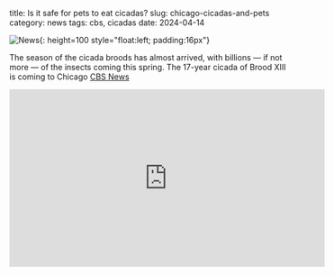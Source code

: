 title: Is it safe for pets to eat cicadas?
slug: chicago-cicadas-and-pets
category: news
tags: cbs, cicadas
date: 2024-04-14

![News]({static}/images/news.gif){: height=100 style="float:left; padding:16px"}

The season of the cicada broods has almost arrived, with billions — if not more — of the insects coming this spring. The 17-year cicada of Brood XIII is coming to Chicago [CBS News](https://www.cbsnews.com/chicago/news/chicago-cicadas-and-pets/)

<iframe width="560" height="315" src="https://www.youtube.com/embed/GUEnZNewIyQ?si=8sZWZWjeoy62mKUl" title="YouTube video player" frameborder="0" allow="accelerometer; autoplay; clipboard-write; encrypted-media; gyroscope; picture-in-picture; web-share" referrerpolicy="strict-origin-when-cross-origin" allowfullscreen></iframe>
